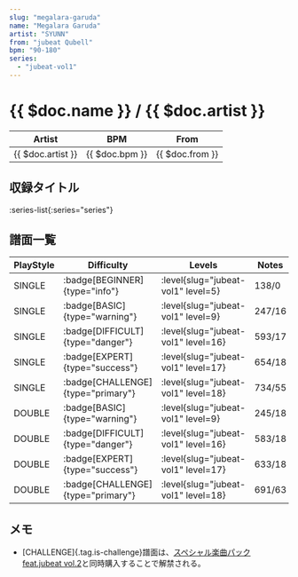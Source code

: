 ```yaml
---
slug: "megalara-garuda"
name: "Megalara Garuda"
artist: "SYUNN"
from: "jubeat Qubell"
bpm: "90-180"
series:
  - "jubeat-vol1"
---
```


# {{ $doc.name }} / {{ $doc.artist }}

|Artist|BPM|From|
|------|---|----|
|{{ $doc.artist }}|{{ $doc.bpm }}|{{ $doc.from }}|

## 収録タイトル

:series-list{:series="series"}

## 譜面一覧

|PlayStyle|Difficulty|Levels|Notes|Movie|
|---------|----------|------|-----|-----|
|SINGLE| :badge[BEGINNER]{type="info"}|<div class="field is-grouped is-grouped-multiline"> :level{slug="jubeat-vol1" level=5}</div>|138/0||
|SINGLE| :badge[BASIC]{type="warning"}|<div class="field is-grouped is-grouped-multiline"> :level{slug="jubeat-vol1" level=9}</div>|247/16||
|SINGLE| :badge[DIFFICULT]{type="danger"}|<div class="field is-grouped is-grouped-multiline"> :level{slug="jubeat-vol1" level=16}</div>|593/17||
|SINGLE| :badge[EXPERT]{type="success"}|<div class="field is-grouped is-grouped-multiline"> :level{slug="jubeat-vol1" level=17}</div>|654/18||
|SINGLE| :badge[CHALLENGE]{type="primary"}|<div class="field is-grouped is-grouped-multiline"> :level{slug="jubeat-vol1" level=18}</div>|734/55||
|DOUBLE| :badge[BASIC]{type="warning"}|<div class="field is-grouped is-grouped-multiline"> :level{slug="jubeat-vol1" level=9}</div>|245/18||
|DOUBLE| :badge[DIFFICULT]{type="danger"}|<div class="field is-grouped is-grouped-multiline"> :level{slug="jubeat-vol1" level=16}</div>|583/18||
|DOUBLE| :badge[EXPERT]{type="success"}|<div class="field is-grouped is-grouped-multiline"> :level{slug="jubeat-vol1" level=17}</div>|633/18||
|DOUBLE| :badge[CHALLENGE]{type="primary"}|<div class="field is-grouped is-grouped-multiline"> :level{slug="jubeat-vol1" level=18}</div>|691/63||

## メモ

- [CHALLENGE]{.tag.is-challenge}譜面は、[スペシャル楽曲パック feat.jubeat vol.2](/windows/grand-prix#スペシャル楽曲パック-featjubeat-vol2)と同時購入することで解禁される。
